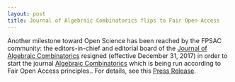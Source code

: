 ```yaml
---
layout: post
title: Journal of Algebraic Combinatorics flips to Fair Open Access
---
```


Another milestone toward Open Science has been reached by the FPSAC
community: the editors-in-chief and editorial board of the
[Journal of Algebraic Combinatorics](https://link.springer.com/journal/10801)
resigned  (effective December 31, 2017) in order to start the journal
[Algebraic Combinatorics](http://algebraic-combinatorics.org)
which is being run according to Fair Open Access principles.. For
details, see this
[Press Release](http://www-users.math.umn.edu/~reiner/AlgebraicCombinatricsPressRelease.pdf).
